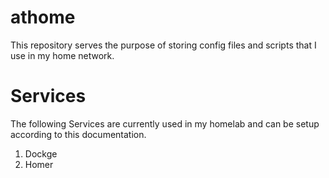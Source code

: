# athome

This repository serves the purpose of storing config files and scripts that I use in my home network.

# Services

The following Services are currently used in my homelab and can be setup according to this documentation.

1. Dockge
2. Homer